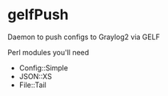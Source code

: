 gelfPush
========

Daemon to push configs to Graylog2 via GELF

Perl modules you'll need
* Config::Simple
* JSON::XS
* File::Tail


